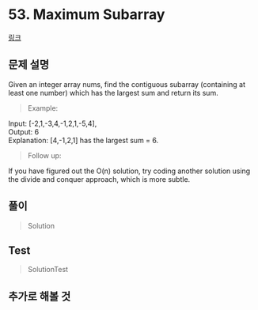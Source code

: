 # 53. Maximum Subarray   
[링크](https://leetcode.com/problems/maximum-subarray/)

## 문제 설명

Given an integer array nums, find the contiguous subarray 
(containing at least one number) which has the largest sum and return its sum.

> Example:

Input: [-2,1,-3,4,-1,2,1,-5,4],  
Output: 6  
Explanation: [4,-1,2,1] has the largest sum = 6.  

> Follow up:

If you have figured out the O(n) solution, 
try coding another solution using the divide and conquer approach, 
which is more subtle.


## 풀이
> Solution


## Test    
> SolutionTest


## 추가로 해볼 것
